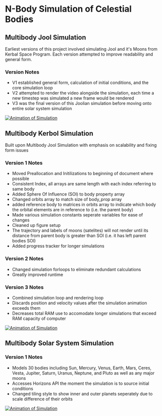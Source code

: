 # N-Body Simulation of Celestial Bodies
## Multibody Jool Simulation
Earliest versions of this project involved simulating Jool and it's Moons from Kerbal Space Program. Each version attempted to improve readability and general form.
### Version Notes
- V1 established general form, calculation of initial conditions, and the core simulation loop
- V2 attempted to render the video alongside the simulation, each time a new timestep was simulated a new frame would be rendered
- V3 was the final version of this Joolian simulation before moving onto entire solar system simulation

[![Animation of Simulation](https://img.youtube.com/vi/R7MJvFjdgdw/0.jpg)](https://www.youtube.com/watch?v=R7MJvFjdgdw)

## Multibody Kerbol Simulation
Built upon Multibody Jool Simulation with emphasis on scalability and fixing form issues
### Version 1 Notes
- Moved Preallocation and Initilizations to beginning of document where possible
- Consistent Index, all arrays are same length with each index referring to same body
- Added Sphere Of Influence (SOI) to body property array
- Changed orbits array to match size of body_prop array
- added reference body to matrices in orbits array to indicate which body the orbital elements are in reference to (i.e. the parent body)
- Made various simulation constants seperate variables for ease of changes
- Cleaned up figure setup
- The trajectory and labels of moons (satelites) will not render until its distance from parent body is greater than SOI (i.e. it has left parent bodies SOI)
- Added progress tracker for longer simulations

### Version 2 Notes
- Changed simulation forloops to eliminate redundant calculations
- Greatly improved runtime

### Version 3 Notes
- Combined simulation loop and rendering loop
- Discards position and velocity values after the simulation animation exceeds them
- Decreases total RAM use to accomodate longer simulations that exceed RAM capacity of computer

[![Animation of Simulation](https://img.youtube.com/vi/Etp9jJn_wWM/0.jpg)](https://www.youtube.com/watch?v=Etp9jJn_wWM)

## Multibody Solar System Simulation
### Version 1 Notes
- Models 30 bodies including Sun, Mercury, Venus, Earth, Mars, Ceres, Vesta, Jupiter, Saturn, Uranus, Neptune, and Pluto as well as any major moons
- Accesses Horizons API the moment the simulation is to source initial conditions
- Changed tiling style to show inner and outer planets seperately due to scale difference of their orbits

[![Animation of Simulation](https://img.youtube.com/vi/r3YPvWTmCWQ/0.jpg)](https://www.youtube.com/watch?v=r3YPvWTmCWQ)
